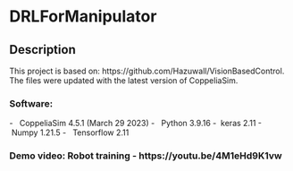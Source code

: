 <h1> DRLForManipulator </h1>
<h2> Description </h2>
This project is based on: https://github.com/Hazuwall/VisionBasedControl. The files were updated with the latest version of CoppeliaSim.
<h3> Software: </h3>
- &nbsp; CoppeliaSim 4.5.1 (March 29 2023)
- &nbsp; Python 3.9.16
- &nbsp;keras 2.11
- &nbsp;Numpy 1.21.5
- &nbsp; Tensorflow 2.11 
<h3> Demo video: Robot training - https://youtu.be/4M1eHd9K1vw </h3>
